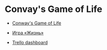 # Convay's Game of Life

- [Conway's Game of Life](https://en.wikipedia.org/wiki/Conway%27s_Game_of_Life)
- [Игра «Жизнь»](https://ru.wikipedia.org/wiki/%D0%98%D0%B3%D1%80%D0%B0_%C2%AB%D0%96%D0%B8%D0%B7%D0%BD%D1%8C%C2%BB)

- [Trello dashboard](https://trello.com/b/ar9fToUx/game-of-life)